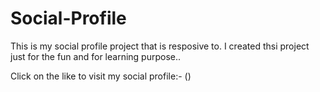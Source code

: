 # Social-Profile

This is my social profile project that is resposive to.
I created thsi project just for the fun and for learning purpose..

Click on the like to visit my social profile:- ()
